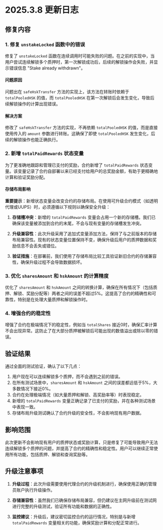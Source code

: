 # 2025.3.8 更新日志

## 修复内容

### 1. 修复 `unstakeLocked` 函数中的错误

修复了 `unstakeLocked` 函数在连续调用时可能失败的问题。在之前的实现中，当用户尝试连续解锁多个质押时，第一次解锁成功后，后续的解锁操作会失败，并显示错误信息 "Stake already withdrawn"。

#### 问题原因

问题出在 `safeHskTransfer` 方法的实现上，该方法在转账时依赖于 `totalPooledHSK` 的值，而 `totalPooledHSK` 在第一次解锁后会发生变化，导致后续解锁操作的计算出现错误。

#### 解决方案

修改了 `safeHskTransfer` 方法的实现，不再依赖 `totalPooledHSK` 的值，而是直接使用传入的 `amount` 参数进行转账。这确保了即使 `totalPooledHSK` 发生变化，后续的解锁操作也能正确执行。

### 2. 新增 `totalPaidRewards` 状态变量

为了更准确地跟踪和管理已支付的奖励，合约新增了 `totalPaidRewards` 状态变量。该变量记录了合约自部署以来已经支付给用户的总奖励金额，有助于更精确地计算和验证奖励分配。

#### 存储布局影响

**重要提示**：新增状态变量会改变合约的存储布局。在使用可升级合约模式（如透明代理或UUPS）时，必须遵循以下规则以确保安全升级：

1. **存储槽冲突**：新增的 `totalPaidRewards` 变量会占用一个新的存储槽。我们已确保该变量被添加到合约的末尾，不会与现有变量的存储槽发生冲突。

2. **升级兼容性**：此次升级采用了追加式变量添加方法，保持了与之前版本的存储布局兼容性。现有的状态变量位置保持不变，确保升级后用户的质押数据和奖励信息不会丢失或错位。

3. **验证措施**：在部署前，我们使用了存储布局比较工具验证新旧合约的存储兼容性，确保升级过程不会导致数据损坏。

### 3. 优化 `sharesAmount` 和 `hskAmount` 的计算精度

优化了 `sharesAmount` 和 `hskAmount` 之间的转换计算，确保在所有情况下（包括质押、解锁、奖励分配等）两者之间的误差不超过5%。这提高了合约的精确性和可靠性，特别是在处理大量质押和解锁操作时。

### 4. 增强合约的稳定性

增强了合约在极端情况下的稳定性，例如当 `totalShares` 接近0时，确保汇率计算不会出现异常。这防止了在大部分质押被解锁后可能出现的数值溢出或除以零的错误。

## 验证结果

通过全面的测试验证，确认了以下几点：

1. 用户现在可以连续解锁多个质押，而不会遇到之前的错误。
2. 在所有测试场景中，`sharesAmount` 和 `hskAmount` 之间的误差都远低于5%，大多数情况下接近0%。
3. 合约在处理极端情况（如大量质押和解锁、高奖励率等）时表现稳定。
4. 新增的 `totalPaidRewards` 变量正确记录了已支付的奖励，并在各种测试场景中表现一致。
5. 存储布局升级测试确认了合约升级的安全性，不会影响现有用户数据。

## 影响范围

此次更新不会影响现有用户的质押状态或奖励计算，只是修复了可能导致用户无法连续解锁多个质押的问题，并提高了合约的精确性和稳定性。用户可以继续正常使用所有功能，包括质押、解锁和查询奖励等。

## 升级注意事项

1. **升级过程**：此次升级需要使用代理合约的升级机制进行，确保使用正确的管理员账户执行升级操作。

2. **存储兼容性**：虽然我们已确保存储布局兼容，但仍建议在主网升级前在测试网进行完整的升级测试，验证所有功能和数据的正确性。

3. **监控建议**：升级后，建议密切监控合约的运行情况，特别是与新增 `totalPaidRewards` 变量相关的功能，确保奖励计算和分配正常进行。

